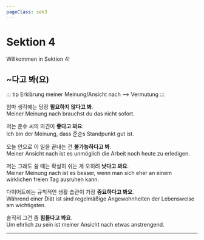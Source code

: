 ```yaml
---
pageClass: sek3
---
```


# Sektion 4

Willkommen in Sektion 4!

## ~다고 봐(요)

::: tip Erklärung
meiner Meinung/Ansicht nach –> Vermutung
:::

엄마 생각에는 당장 **필요하지 않다고 봐**.  
Meiner Meinung nach brauchst du das nicht sofort.

저는 준수 씨의 의견이 **좋다고 봐요**.  
Ich bin der Meinung, dass 준순s Standpunkt gut ist.

오늘 안으로 이 일을 끝내는 건 **불가능하다고 봐**.  
Meiner Ansicht nach ist es unmöglich die Arbeit noch heute zu erledigen.

저는 그래도 쉴 때는 확실히 쉬는 게 오히려 **낫다고 봐요**.  
Meiner Meinung nach ist es besser, wenn man sich eher an einem wirklichen freien Tag ausruhen kann.

다이어트에는 규칙적인 생활 습관이 가장 **중요하다고 봐요**.  
Während einer Diät ist sind regelmäßige Angewohnheiten der Lebensweise am wichtigsten.

솔직히 그건 좀 **힘들다고 봐요**.  
Um ehrlich zu sein ist meiner Ansicht nach etwas anstrengend.

---
